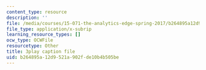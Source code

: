 ```yaml
---
content_type: resource
description: ''
file: /media/courses/15-071-the-analytics-edge-spring-2017/b264895a12d9521a902fde10b4b505be_8p_4qP03AM0.vtt
file_type: application/x-subrip
learning_resource_types: []
ocw_type: OCWFile
resourcetype: Other
title: 3play caption file
uid: b264895a-12d9-521a-902f-de10b4b505be
---
```

